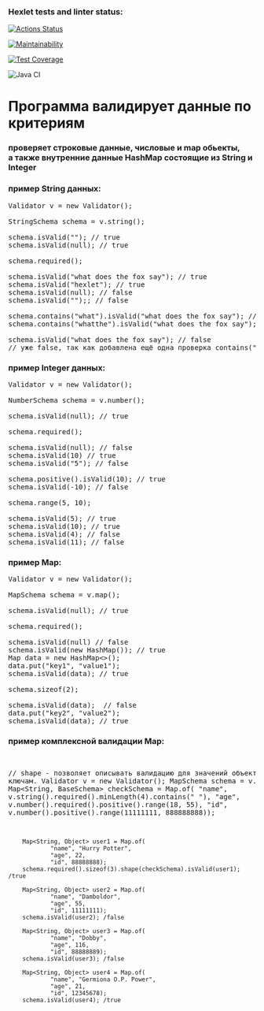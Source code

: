 ### Hexlet tests and linter status:
[![Actions Status](https://github.com/AndreevDan93/java-project-78/workflows/hexlet-check/badge.svg)](https://github.com/AndreevDan93/java-project-78/actions)

[![Maintainability](https://api.codeclimate.com/v1/badges/e593145430a26e2a40a8/maintainability)](https://codeclimate.com/github/AndreevDan93/java-project-78/maintainability)

[![Test Coverage](https://api.codeclimate.com/v1/badges/e593145430a26e2a40a8/test_coverage)](https://codeclimate.com/github/AndreevDan93/java-project-78/test_coverage)

![Java CI](https://github.com/AndreevDan93/java-project-78/workflows/Java%20CI/badge.svg)


<body>

<h1>
Программа валидирует данные по критериям
</h1>

<h3>
проверяет строковые данные, числовые и map обьекты,<br>
а также внутренние данные HashMap состоящие из String и Integer
</h3>

<h3>
пример String данных:
</h3>

<pre class="box">
Validator v = new Validator();

StringSchema schema = v.string();

schema.isValid(""); // true
schema.isValid(null); // true

schema.required();

schema.isValid("what does the fox say"); // true
schema.isValid("hexlet"); // true
schema.isValid(null); // false
schema.isValid("");; // false

schema.contains("what").isValid("what does the fox say"); // true
schema.contains("whatthe").isValid("what does the fox say"); // false

schema.isValid("what does the fox say"); // false
// уже false, так как добавлена ещё одна проверка contains("whatthe")
</pre>

<h3>пример Integer данных:</h3>

<pre class="box">
Validator v = new Validator();

NumberSchema schema = v.number();

schema.isValid(null); // true

schema.required();

schema.isValid(null); // false
schema.isValid(10) // true
schema.isValid("5"); // false

schema.positive().isValid(10); // true
schema.isValid(-10); // false

schema.range(5, 10);

schema.isValid(5); // true
schema.isValid(10); // true
schema.isValid(4); // false
schema.isValid(11); // false
</pre>

<h3>пример Map:</h3>

<pre class="box">
Validator v = new Validator();

MapSchema schema = v.map();

schema.isValid(null); // true

schema.required();

schema.isValid(null) // false
schema.isValid(new HashMap()); // true
Map<String, String> data = new HashMap<>();
data.put("key1", "value1");
schema.isValid(data); // true

schema.sizeof(2);

schema.isValid(data);  // false
data.put("key2", "value2");
schema.isValid(data); // true
</pre>

<h3>пример комплексной валидации Map:</h3>
<pre class="box">

// shape - позволяет описывать валидацию для значений объекта Map по ключам.
Validator v = new Validator();
        MapSchema schema = v.map();
        Map<String, BaseSchema> checkSchema = Map.of(
                "name", v.string().required().minLength(4).contains(" "),
                "age", v.number().required().positive().range(18, 55),
                "id", v.number().positive().range(11111111, 888888888));


        Map<String, Object> user1 = Map.of(
                "name", "Hurry Potter",
                "age", 22,
                "id", 88888888);
        schema.required().sizeof(3).shape(checkSchema).isValid(user1); /true

        Map<String, Object> user2 = Map.of(
                "name", "Damboldor",
                "age", 55,
                "id", 11111111);
        schema.isValid(user2); /false

        Map<String, Object> user3 = Map.of(
                "name", "Dobby",
                "age", 116,
                "id", 88888889);
        schema.isValid(user3); /false

        Map<String, Object> user4 = Map.of(
                "name", "Germiona O.P. Power",
                "age", 21,
                "id", 12345678);
        schema.isValid(user4); /true
</pre>
</body>

